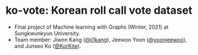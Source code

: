 # ko-vote: Korean roll call vote dataset

- Final project of Machine learning with Graphs (Winter, 2021) at Sungkwunkyun University.
- Team member: Jiwon Kang ([@ji1kang](https://github.com/ji1kang)), Jeewoo Yoon ([@yoonjeewoo](https://github.com/yoonjeewoo)), and Junseo Ko ([@KorKite](https://github.com/KorKite)).


